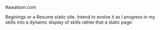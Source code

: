 #awatson.com


Beginings or a Resume static site. Intend to evolve it as I progress in my skills into a dynamic display of skills rather that a static page.